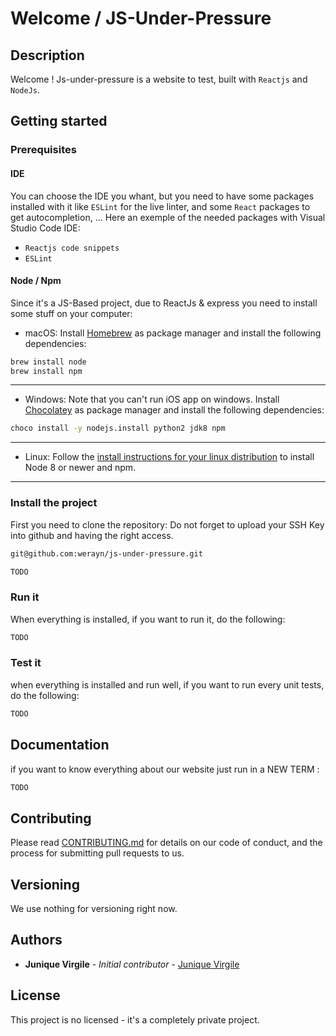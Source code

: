 # Welcome / JS-Under-Pressure

## Description

Welcome !
Js-under-pressure is a website to test, built with `Reactjs` and `NodeJs`.

## Getting started

### Prerequisites

#### IDE

You can choose the IDE you whant, but you need to have some packages installed with it like `ESLint` for the live linter, and some `React` packages to get autocompletion, ...
Here an exemple of the needed packages with Visual Studio Code IDE:

- `Reactjs code snippets`
- `ESLint`

#### Node / Npm

Since it's a JS-Based project, due to ReactJs & express you need to install some stuff on your computer:

- macOS:
  Install [Homebrew](https://brew.sh) as package manager and install the following dependencies:

```bash
brew install node
brew install npm
```

---

- Windows:
  Note that you can't run iOS app on windows.
  Install [Chocolatey](https://chocolatey.org) as package manager and install the following dependencies:

```bash
choco install -y nodejs.install python2 jdk8 npm
```

---

- Linux:
  Follow the [install instructions for your linux distribution](https://nodejs.org/en/download/package-manager/) to install Node 8 or newer and npm.

---

### Install the project

First you need to clone the repository:
Do not forget to upload your SSH Key into github and having the right access.

```bash
git@github.com:werayn/js-under-pressure.git
```

```bash
TODO
```

### Run it

When everything is installed, if you want to run it, do the following:

```bash
TODO
```

### Test it

when everything is installed and run well, if you want to run every unit tests, do the following:

```bash
TODO
```

## Documentation

if you want to know everything about our website just run in a NEW TERM :

```bash
TODO
```

## Contributing

Please read [CONTRIBUTING.md](CONTRIBUTING.md) for details on our code of conduct, and the process for submitting pull requests to us.

## Versioning

We use nothing for versioning right now.

## Authors

* **Junique Virgile** - *Initial contributor* - [Junique Virgile](https://github.com/werayn)

## License

This project is no licensed - it's a completely private project.